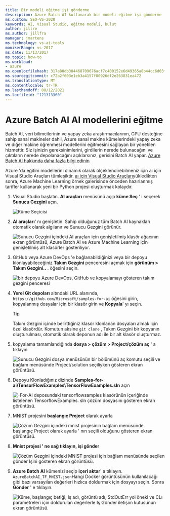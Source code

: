 ```yaml
---
title: Bir modeli eğitme işi gönderme
description: Azure Batch AI kullanarak bir modeli eğitme işi gönderme
ms.custom: SEO-VS-2020
keywords: AI, Visual Studio, eğitme modeli, bulut
author: jillre
ms.author: jillfra
manager: jmartens
ms.technology: vs-ai-tools
monikerRange: vs-2017
ms.date: 11/13/2017
ms.topic: how-to
ms.workload:
- azure
ms.openlocfilehash: 317a80db384468709676acf7c400152e6d49365a8b44cc6d03fafda60c9c6ab7
ms.sourcegitcommit: c72b2f603e1eb3a4157f00926df2e263831ea472
ms.translationtype: MT
ms.contentlocale: tr-TR
ms.lasthandoff: 08/12/2021
ms.locfileid: "121313360"
---
```

# <a name="train-ai-models-in-azure-batch-ai"></a>Azure Batch AI AI modellerini eğitme

Batch AI, veri bilimcilerinin ve yapay zeka araştırmacılarının, GPU desteğine sahip sanal makineler dahil, Azure sanal makine kümelerindeki yapay zeka ve diğer makine öğrenmesi modellerini eğitmesini sağlayan bir yönetilen hizmettir. Siz işinizin gereksinimlerini, girdilerin nerede bulunacağını ve çıktıların nerede depolanacağını açıklarsınız, gerisini Batch AI yapar. [Azure Batch AI hakkında daha fazla bilgi edinin](/azure/batch-ai/overview)

Azure 'da eğitim modellerini dinamik olarak ölçeklendirebilmeniz için aı için Visual Studio Araçları tümleşiktir.  [aı için Visual Studio Araçları](installation.md)yükledikten sonra, Azure Machine Learning örnek galerisinde önceden hazırlanmış tarifler kullanarak yeni bir Python projesi oluşturmak kolaydır.

1. Visual Studio başlatın. **AI araçları** menüsünü açıp **küme Seç** ' i seçerek **Sunucu Gezgini** açın.

    ![Küme Seçicisi](media/train-model/select-cluster.png)

2. **AI araçları**' nı genişletin. Sahip olduğunuz tüm Batch AI kaynakları otomatik olarak algılanır ve Sunucu Gezgini görünür.

    ![Sunucu Gezgini içindeki AI araçları için genişletilmiş klasör ağacının ekran görüntüsü, Azure Batch AI ve Azure Machine Learning için genişletilmiş alt klasörler gösteriliyor.](media/train-model/batchai.png)

3. GitHub veya Azure DevOps 'e bağlanabildiğinizi veya bir depoyu klonlayabileceğiniz **Takım Gezgini** penceresini açmak için **görünüm > Takım Gezgini..** . öğesini seçin.

    ![bir depoyu Azure DevOps, GitHub ve kopyalamayı gösteren takım gezgini penceresi](media/train-model/team-explorer-devops.png)

4. **Yerel Git depoları** altındaki URL alanında, `https://github.com/Microsoft/samples-for-ai` öğesini girin, kopyalanmış dosyalar için bir klasör girin ve **Kopyala**' yı seçin.

    > [!Tip]
    > Takım Gezgini içinde belirttiğiniz klasör klonlanan dosyaları almak için özel klasördür. Komutun aksine `git clone` , Takım Gezgini bir kopyanın oluşturulması, otomatik olarak deponun adı ile bir alt klasör oluşturmaz.

5. kopyalama tamamlandığında **dosya > çözüm > Project/çözüm aç** ' a tıklayın

    ![Sunucu Gezgini dosya menüsünün bir bölümünü aç komutu seçili ve bağlam menüsünde Project/solution seçiliyken gösteren ekran görüntüsü.](media/train-model/open-solution.png)

6. Depoyu Klonladığınız dizinde **Samples-for-ai\TensorFlowExamples\TensorFlowExamples.sln** açın

    ![-For-AI deposundaki tensorflowsamples klasörünün içeriğinde listelenen TensorflowExamples. sln çözüm dosyasını gösteren ekran görüntüsü.](media/train-model/tensorflowexamples.png)

7. MNIST projesini **başlangıç Project** olarak ayarla

    ![Çözüm Gezgini içindeki mnist projesinin bağlam menüsünde başlangıç Project olarak ayarla ' nın seçili olduğunu gösteren ekran görüntüsü.](media/train-model/mnist-startup.png)

8. <strong>**Mnist projesi** ' ne sağ tıklayın, **işi gönder**</strong>

    ![Çözüm Gezgini içindeki MNIST projesi için bağlam menüsünde seçilen gönder Işini gösteren ekran görüntüsü.](media/train-model/submit-job.png)
9. **Azure Batch AI** kümenizi seçip **içeri aktar**' a tıklayın. `AzureBatchAI_TF_MNIST.json`Hangi Docker görüntüsünün kullanılacağı gibi bazı varsayılan değerleri hızlıca doldurmak için dosyayı seçin. Sonra **Gönder** ' e tıklayın.

    ![Küme, başlangıç betiği, Iş adı, görüntü adı, StdOutErr yol öneki ve CLı parametreleri için doldurulan değerlerle Iş Gönder iletişim kutusunun ekran görüntüsü.](media/train-model/submit-batch.png)
